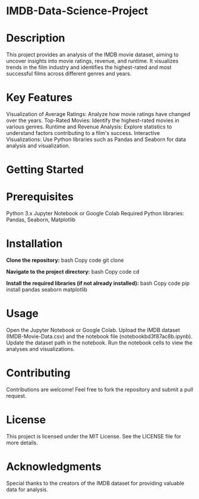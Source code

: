 # IMDB-Data-Science-Project
# Description
This project provides an analysis of the IMDB movie dataset, aiming to uncover insights into movie ratings, revenue, and runtime. It visualizes trends in the film industry and identifies the highest-rated and most successful films across different genres and years.

# Key Features
Visualization of Average Ratings: Analyze how movie ratings have changed over the years.
Top-Rated Movies: Identify the highest-rated movies in various genres.
Runtime and Revenue Analysis: Explore statistics to understand factors contributing to a film's success.
Interactive Visualizations: Use Python libraries such as Pandas and Seaborn for data analysis and visualization.

# Getting Started

# Prerequisites
Python 3.x
Jupyter Notebook or Google Colab
Required Python libraries: Pandas, Seaborn, Matplotlib
# Installation
**Clone the repository:**
bash
Copy code
git clone <repository-url>

**Navigate to the project directory:**
bash
Copy code
cd <project-directory>

**Install the required libraries (if not already installed):**
bash
Copy code
pip install pandas seaborn matplotlib
# Usage
Open the Jupyter Notebook or Google Colab.
Upload the IMDB dataset (IMDB-Movie-Data.csv) and the notebook file (notebookbd3f87ac8b.ipynb).
Update the dataset path in the notebook.
Run the notebook cells to view the analyses and visualizations.
# Contributing
Contributions are welcome! Feel free to fork the repository and submit a pull request.

# License
This project is licensed under the MIT License. See the LICENSE file for more details.

# Acknowledgments
Special thanks to the creators of the IMDB dataset for providing valuable data for analysis.
